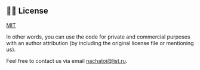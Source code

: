 ## 👩‍💼 License 

[MIT](LICENSE.md)

In other words, you can use the code for private and commercial purposes with an author attribution (by including the original license file or mentioning us).

Feel free to contact us via email [nachatoi@list.ru](mailto:nachatoi@list.ru).
